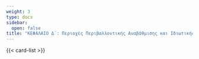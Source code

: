 ```yaml
---
weight: 3
type: docs
sidebar:
  open: false
title: "ΚΕΦΑΛΑΙΟ Δ΄: Περιοχές Περιβαλλοντικής Αναβάθμισης και Ιδιωτικής Πολεοδόμησης"
---
```


{{< card-list >}}
